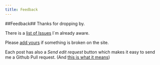 ```yaml
---
title: Feedback
---
```


##Feedback##
Thanks for dropping by.

There is a [list of Issues](https://github.com/brunosan/brunosan.eu/issues/new) I´m already aware.

Please [add yours](https://github.com/brunosan/brunosan.eu/issues/new) if something is broken on the site.

Each post has also a *Send edit request* button which makes it easy to send me a Github Pull request. (And [this is what it means]("{{site.baseurl}}/posts/jekyll-pull-requests"))
